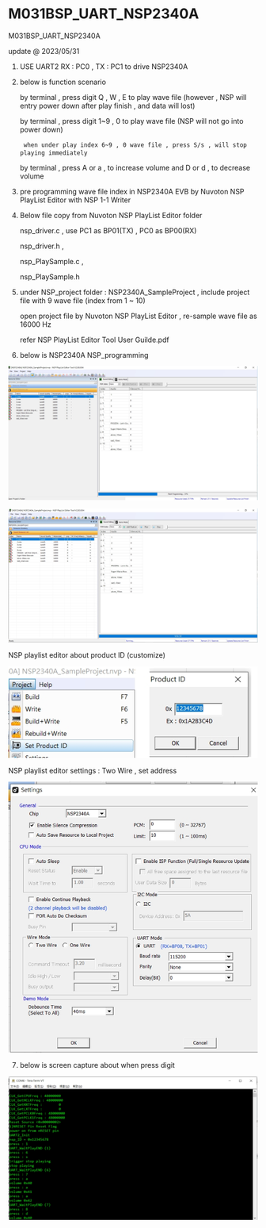 # M031BSP_UART_NSP2340A
 M031BSP_UART_NSP2340A


update @ 2023/05/31

1. USE UART2  RX : PC0 , TX : PC1 to drive NSP2340A 

2. below is function scenario

	by terminal , press digit Q , W , E to play wave file (however , NSP will entry power down after play finish , and data will lost)
	
	by terminal , press digit 1~9 , 0 to play wave file (NSP will not go into power down)

		when under play index 6~9 , 0 wave file , press S/s , will stop playing immediately
	
	by terminal , press A or a , to increase volume and D or d , to decrease volume

3. pre programming wave file index in NSP2340A EVB by Nuvoton NSP PlayList Editor with NSP 1-1 Writer

4. Below file copy from Nuvoton NSP PlayList Editor folder

	nsp_driver.c , use PC1 as BP01(TX) , PC0 as BP00(RX)
	
	nsp_driver.h  ,
	
	nsp_PlaySample.c , 
	
	nsp_PlaySample.h 

5. under NSP_project folder : NSP2340A_SampleProject , include project file with 9 wave file (index from 1 ~ 10) 

	open project file by Nuvoton NSP PlayList Editor , re-sample wave file as 16000 Hz 

	refer NSP PlayList Editor Tool User Guilde.pdf

6. below is NSP2340A NSP_programming

![image](https://github.com/released/M031BSP_UART_NSP2340A/blob/main/NSP_PlayList_Editor_Tool_1.jpg)

![image](https://github.com/released/M031BSP_UART_NSP2340A/blob/main/NSP_PlayList_Editor_Tool_2.jpg)

NSP playlist editor about product ID (customize)

![image](https://github.com/released/M031BSP_UART_NSP2340A/blob/main/NSP_PlayList_Editor_Tool_product_ID.jpg)

NSP playlist editor settings : Two Wire , set address

![image](https://github.com/released/M031BSP_UART_NSP2340A/blob/main/NSP_PlayList_Editor_Tool_settings.jpg)

7. below is screen capture about when press digit 

![image](https://github.com/released/M031BSP_UART_NSP2340A/blob/main/log.jpg)


